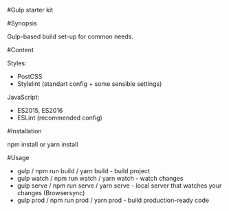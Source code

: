 #Gulp starter kit

#Synopsis

Gulp-based build set-up for common needs.

#Content

Styles: 
- PostCSS 
- Stylelint (standart config + some sensible settings)

JavaScript: 
- ES2015, ES2016 
- ESLint (recommended config)

#Installation

npm install or yarn install

#Usage

- gulp / npm run build / yarn build - build project
- gulp watch / npm run watch / yarn watch - watch changes
- gulp serve / npm run serve / yarn serve - local server that watches your changes (Browsersync)
- gulp prod / npm run prod / yarn prod - build production-ready code